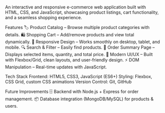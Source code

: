 An interactive and responsive e-commerce web application built with HTML, CSS, and JavaScript, showcasing product listings, cart functionality, and a seamless shopping experience.

Features
🏷️ Product Catalog – Browse multiple product categories with details.
🛍️ Shopping Cart – Add/remove products and view total dynamically.
📱 Responsive Design – Works smoothly on desktop, tablet, and mobile.
🔍 Search & Filter – Easily find products.
🧾 Order Summary Page – Displays selected items, quantity, and total price.
🎨 Modern UI/UX – Built with Flexbox/Grid, clean layouts, and user-friendly design.
⚡ DOM Manipulation – Real-time updates with JavaScript.

Tech Stack
Frontend: HTML5, CSS3, JavaScript (ES6+)
Styling: Flexbox, CSS Grid, custom CSS animations
Version Control: Git, GitHub

Future Improvements
🗄️ Backend with Node.js + Express for order management.
📦 Database integration (MongoDB/MySQL) for products & users.
